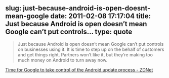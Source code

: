slug: just-because-android-is-open-doesnt-mean-google
date: 2011-02-08 17:17:04
title: Just because Android is open doesn’t mean Google can’t put controls...
type: quote
---

> Just because Android is open doesn’t mean Google can’t put controls on businesses using it. It is time to step up on the behalf of customers and get things right. Partners won’t like it, but they’re making too much money on Android to turn away now.

[Time for Google to take control of the Android update process - ZDNet](http://www.zdnet.com/blog/mobile-news/time-for-google-to-take-control-of-the-android-update-process/664)
